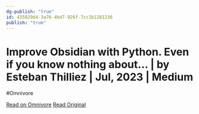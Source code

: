 ```yaml
---
dg-publish: "true"
id: 435829d4-3a76-4bd7-926f-7cc1b1281236
publish: "true"
---
```


# Improve Obsidian with Python. Even if you know nothing about… | by Esteban Thilliez | Jul, 2023 | Medium
#Omnivore

[Read on Omnivore](https://omnivore.app/me/https-medium-com-estebanthi-improve-obsidian-with-python-3-e-6-f-189d0108852)
[Read Original](https://medium.com/@estebanthi/improve-obsidian-with-python-3e6f918bfb90)
